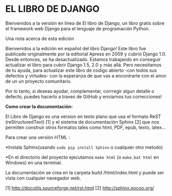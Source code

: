 **EL LIBRO DE DJANGO**
======================

Bienvenidos a la versión en línea de El libro de Django, un libro gratis sobre
el framework web Django para el lenguaje de programación Python.

Una nota acerca de esta edición

Bienvenidos a la edición en español del libro Django!
Este libro fue publicado originalmente por la editorial  Apress en 2009 y
cubrió Django 1.0. Desde entonces, se ha desactualizado. Estamos trabajando en 
conseguir actualizar el libro  para cubrir Django 1.5, 2.0  y más allá.
Pero necesitamos de tu ayuda, para actualizar este  libro de codigo abierto
-con todos sus defectos y virtudes-   con la esperanza de que vas a
encontrarte con el amor de un un proyecto comunitario.

Por lo tanto, si deseas ayudar, complementar, corrregir algun detalle o defecto,
puedes hacerlo a  traves de GitHub y enviarnos tus correcciones!


**Como crear la documentaciòn:**

El Libro de Django es una version en texto plano que usa el formato 
ReST (reStructuredText) [1] y el sistema de documentaciòn Sphinx [2]
que nos permiten construir otros formatos tales como html,  PDF, epub,  texto, 
latex...

Para crear una versiòn HTML :

*Instala Sphinx(usando ``sudo pip install Sphinx`` o cualquier otro metodo)

*En el directorio del proyecto ejecutamos ``make html`` (o ``make.bat html`` en
 Windows) en una terminal.

La documentaciòn se crea en la carpeta build /html/index.html y puede ser vista
con cualquier navegador web.

[1] http://docutils.sourceforge.net/rst.html
[2] http://sphinx.pocoo.org/



